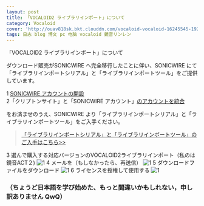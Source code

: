 ```yaml
---
layout: post
title: 「VOCALOID2 ライブラリインポート」について
category: Vocaloid
cover: 'http://ouav818sk.bkt.clouddn.com/vocaloid-vocaloid-16245545-1920-1200.jpg'
tags: 日志 blog 博文 pc 电脑 vocaloid 鏡音リンレン
---
```

「VOCALOID2 ライブラリインポート」について

ダウンロード販売がSONICWIRE へ完全移行したことに伴い、SONICWIRE にて「ライブラリインポートシリアル」と「ライブラリインポートツール」をご提供しています。

1 [SONICWIRE アカウントの開設](https://sonicwire.com/mypage/signin)<br>
2「クリプトンサイト」と「SONICWIRE アカウント」[のアカウントを統合](https://www.crypton.co.jp/mp/do/mypage/user)

をお済ませのうえ、SONICWIRE より「ライブラリインポートシリアル」と「ライブラリインポートツール」をご入手ください。

>[「ライブラリインポートシリアル」と「ライブラリインポートツール」のご入手はこちら>>](http://sonicwire.com/support/faq/answer?id=553)

3 選んで購入する対応バージョンのVOCALOID2ライブラリインポート（私のは鏡音ACT２)
![1](http://ouav818sk.bkt.clouddn.com//vocaloid2im/1.png)
4 メールを（もしなかったら、再送信）
![1](http://ouav818sk.bkt.clouddn.com//vocaloid2im/2.png)
5 ダウンロードファイルをダウンロード
![1](http://ouav818sk.bkt.clouddn.com/3.png)
6 ライセンスを授権して使用する
![1](http://ouav818sk.bkt.clouddn.com//vocaloid2im/4.png)

### （ちょうど日本語を学び始めた、もっと間違いかもしれない，申し訳ありません QwQ）